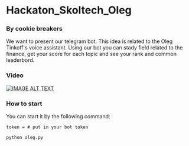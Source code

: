# Hackaton_Skoltech_Oleg

### By cookie breakers

We want to present our telegram bot. 
This idea is related to the Oleg Tinkoff's voice assistant.
Using our bot you can stady field related to the finance, get your score for each topic and see your rank and common leaderbord.

### Video

[![IMAGE ALT TEXT](http://img.youtube.com/vi/gfLpz7g6rHg/0.jpg)](http://www.youtube.com/watch?v=gfLpz7g6rHg "Video Title")

### How to start

You can start it by the following command: 
```
token = # put in your bot token
```

```
python oleg.py
```
